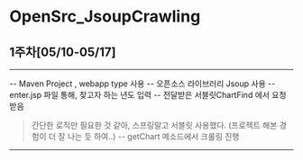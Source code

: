 # OpenSrc_JsoupCrawling

## 1주차[05/10-05/17]
-----
-- Maven Project , webapp type 사용
-- 오픈소스 라이브러리 Jsoup 사용 
-- enter.jsp 파일 통해, 찾고자 하는 년도 입력 
-- 전달받은 서블릿ChartFind 에서 요청 받음 
> 간단한 로직만 필요한 것 같아, 스프링말고 서블릿 사용했다. (프로젝트 해본 경험이 더 잘 나는 듯 하여..)
-- getChart 메소드에서 크롤링 진행 
------
